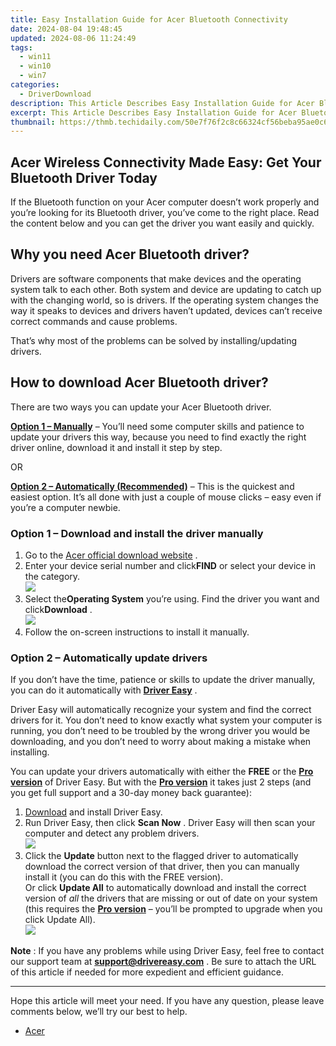 ```yaml
---
title: Easy Installation Guide for Acer Bluetooth Connectivity
date: 2024-08-04 19:48:45
updated: 2024-08-06 11:24:49
tags:
  - win11
  - win10
  - win7
categories:
  - DriverDownload
description: This Article Describes Easy Installation Guide for Acer Bluetooth Connectivity
excerpt: This Article Describes Easy Installation Guide for Acer Bluetooth Connectivity
thumbnail: https://thmb.techidaily.com/50e7f76f2c8c66324cf56beba95ae0c6f844a64c10ab3c9dc2a6921d3a267281.jpg
---
```


## Acer Wireless Connectivity Made Easy: Get Your Bluetooth Driver Today

If the Bluetooth function on your Acer computer doesn’t work properly and you’re looking for its Bluetooth driver, you’ve come to the right place. Read the content below and you can get the driver you want easily and quickly.

## Why you need Acer Bluetooth driver?

 Drivers are software components that make devices and the operating system talk to each other. Both system and device are updating to catch up with the changing world, so is drivers. If the operating system changes the way it speaks to devices and drivers haven’t updated, devices can’t receive correct commands and cause problems.

 That’s why most of the problems can be solved by installing/updating drivers.

## How to download Acer Bluetooth driver?

There are two ways you can update your Acer Bluetooth driver.

**[Option 1 – Manually](https://tools.techidaily.com/drivereasy/download/)**  – You’ll need some computer skills and patience to update your drivers this way, because you need to find exactly the right driver online, download it and install it step by step.

OR

**[Option 2 – Automatically (Recommended)](https://www.drivereasy.com/knowledge/download-acer-bluetooth-driver-quickly-easily/#op2)**  – This is the quickest and easiest option. It’s all done with just a couple of mouse clicks – easy even if you’re a computer newbie.

### **Option 1 –** **Download and install the driver manually**

1. Go to the[](https://www.amd.com/en/support) [Acer official download website](https://www.acer.com/ac/en/US/content/drivers) .
2. Enter your device serial number and click**FIND** or select your device in the category.  
![](https://images.drivereasy.com/wp-content/uploads/2019/11/acer.jpg)
3. Select the**Operating System** you’re using. Find the driver you want and click**Download** .  
![](https://images.drivereasy.com/wp-content/uploads/2019/11/download.jpg)
4. Follow the on-screen instructions to install it manually.

### **Option 2 – Automatically update drivers**

 If you don’t have the time, patience or skills to update the driver manually, you can do it automatically with **[Driver Easy](https://tools.techidaily.com/drivereasy/download/)**  .

 Driver Easy will automatically recognize your system and find the correct drivers for it. You don’t need to know exactly what system your computer is running, you don’t need to be troubled by the wrong driver you would be downloading, and you don’t need to worry about making a mistake when installing.

 You can update your drivers automatically with either the **FREE** or the **[Pro version](https://tools.techidaily.com/drivereasy/download/)**  of Driver Easy. But with the **[Pro version](https://tools.techidaily.com/drivereasy/download/)**  it takes just 2 steps (and you get full support and a 30-day money back guarantee):

1. [Download](https://tools.techidaily.com/drivereasy/download/) and install Driver Easy.
2. Run Driver Easy, then click **Scan Now** . Driver Easy will then scan your computer and detect any problem drivers.  
![](https://images.drivereasy.com/wp-content/uploads/2019/10/12a.jpg)
3. Click the **Update**  button next to the flagged driver to automatically download the correct version of that driver, then you can manually install it (you can do this with the FREE version).  
 Or click **Update All** to automatically download and install the correct version of _all_ the drivers that are missing or out of date on your system (this requires the **[Pro version](https://tools.techidaily.com/drivereasy/download/)**  – you’ll be prompted to upgrade when you click Update All).  
![](https://images.drivereasy.com/wp-content/uploads/2019/11/Bluetooth.jpg)

**Note** : If you have any problems while using Driver Easy, feel free to contact our support team at **[support@drivereasy.com](https://tools.techidaily.com/drivereasy/download/)**  . Be sure to attach the URL of this article if needed for more expedient and efficient guidance.

---

 Hope this article will meet your need. If you have any question, please leave comments below, we’ll try our best to help.

* [Acer](https://tools.techidaily.com/drivereasy/download/)

<ins class="adsbygoogle"
     style="display:block"
     data-ad-format="autorelaxed"
     data-ad-client="ca-pub-7571918770474297"
     data-ad-slot="1223367746"></ins>



<ins class="adsbygoogle"
     style="display:block"
     data-ad-client="ca-pub-7571918770474297"
     data-ad-slot="8358498916"
     data-ad-format="auto"
     data-full-width-responsive="true"></ins>
